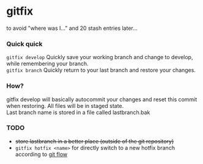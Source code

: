 # gitfix

to avoid "where was I..." and 20 stash entries later...

### Quick quick
`gitfix develop` Quickly save your working branch and change to develop, while remembering your branch.   
`gitfix branch`  Quickly return to your last branch and restore your changes.

### How?
gitfix develop will basically autocommit your changes and reset this commit when restoring. All files will be in staged state.   
Last branch name is stored in a file called lastbranch.bak

### TODO
- ~~store lastbranch in a better place (outside of the git repository)~~
- `gitfix hotfix <name>`  for directly switch to a new hotfix branch according to [git flow](https://danielkummer.github.io/git-flow-cheatsheet/)
